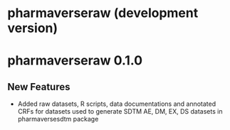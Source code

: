 # pharmaverseraw (development version)

# pharmaverseraw 0.1.0

## New Features

 - Added raw datasets, R scripts, data documentations and annotated CRFs
 for datasets used to generate SDTM AE, DM, EX, DS datasets 
 in pharmaversesdtm package

 

